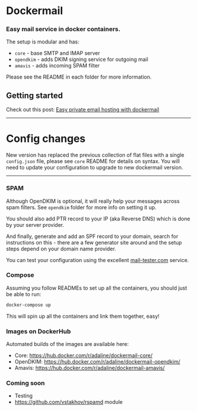 Dockermail
==========

### Easy mail service in docker containers.

The setup is modular and has:
* `core` -  base SMTP and IMAP server
* `opendkim` - adds DKIM signing service for outgoing mail
* `amavis` - adds incoming SPAM filter

Please see the README in each folder for more information.

## Getting started
 Check out this post:
 [Easy private email hosting with dockermail](http://madespecial.co.uk/blog/2016/1/28/easy-private-email-hosting-with-dockermail)

---
# Config changes
New version has replaced the previous collection of flat files with a single `config.json` file, please see `core` README for details on syntax. You will need to update your configuration to upgrade to new dockermail version.

---

### SPAM
Although OpenDKIM is optional, it will really help your messages across spam filters. See `opendkim` folder for more info on setting it up.

You should also add PTR record to your IP (aka Reverse DNS) which is done by your server provider.

And finally, generate and add an SPF record to your domain, search for instructions on this - there are a few generator site around and the setup steps depend on your domain name provider.

You can test your configuration using the excellent [mail-tester.com](https://www.mail-tester.com/) service.

### Compose
Assuming you follow READMEs to set up all the containers, you should just be able to run:

```bash
docker-compose up
```
This will spin up all the containers and link them together, easy!

### Images on DockerHub
Automated builds of the images are available here:
* Core: https://hub.docker.com/r/adaline/dockermail-core/
* OpenDKIM: https://hub.docker.com/r/adaline/dockermail-opendkim/
* Amavis: https://hub.docker.com/r/adaline/dockermail-amavis/

### Coming soon
* Testing
* https://github.com/vstakhov/rspamd module
